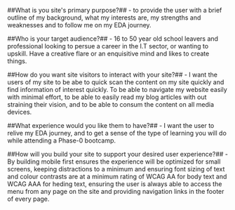 ##What is you site's primary purpose?##
    - to provide the user with a brief outline of my background, what my interests are, my strengths and weaknesses and to follow me on my EDA journey.

##Who is your target audience?##
    - 16 to 50 year old school leavers and professional looking to persue a career in the I.T sector, or wanting to upskill. Have a creative flare or an enquisitive mind and likes to create things.

##How do you want site visitors to interact with your site?##
    - I want the users of my site to be abe to quick scan the content on my site quickly and find information of interest quickly. To be able to navigate my website easily with minimal effort, to be able to easily read my blog articles with out straining their vision, and to be able to consum the content on all media devices.

##What experience would you like them to have?##
    - I want the user to relive my EDA journey, and to get a sense of the type of learning you will do while attending a Phase-0 bootcamp.

##How will you build your site to support your desired user experience?##
    - By building mobile first ensures the experience will be optimized for small screens, keeping distractions to a minimum and ensuring font sizing of text and colour contrasts are at a minimum rating of WCAG AA for body text and WCAG AAA for heding text, ensuring the user is always able to access the menu from any page on the site and providing navigation links in the footer of every page.